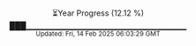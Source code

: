 <p align="center">
⏳Year Progress (12.12 %)<br>
███▁▁▁▁▁▁▁▁▁▁▁▁▁▁▁▁▁▁▁▁▁▁▁▁▁▁▁ <br>
<sub>Updated: Fri, 14 Feb 2025 06:03:29 GMT</sub>
</p>

